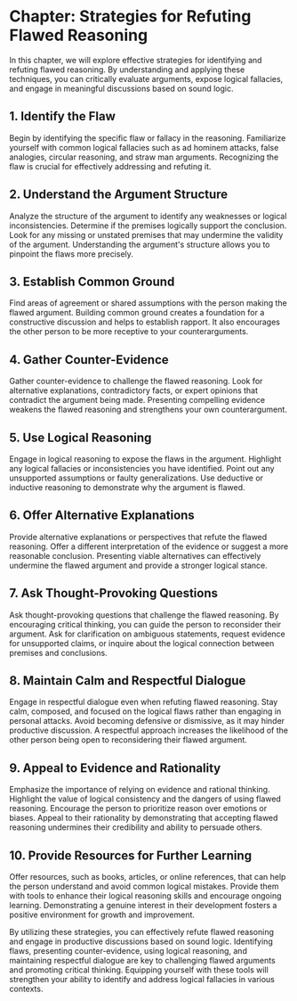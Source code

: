 Chapter: Strategies for Refuting Flawed Reasoning
=================================================

In this chapter, we will explore effective strategies for identifying and refuting flawed reasoning. By understanding and applying these techniques, you can critically evaluate arguments, expose logical fallacies, and engage in meaningful discussions based on sound logic.

**1. Identify the Flaw**
------------------------

Begin by identifying the specific flaw or fallacy in the reasoning. Familiarize yourself with common logical fallacies such as ad hominem attacks, false analogies, circular reasoning, and straw man arguments. Recognizing the flaw is crucial for effectively addressing and refuting it.

**2. Understand the Argument Structure**
----------------------------------------

Analyze the structure of the argument to identify any weaknesses or logical inconsistencies. Determine if the premises logically support the conclusion. Look for any missing or unstated premises that may undermine the validity of the argument. Understanding the argument's structure allows you to pinpoint the flaws more precisely.

**3. Establish Common Ground**
------------------------------

Find areas of agreement or shared assumptions with the person making the flawed argument. Building common ground creates a foundation for a constructive discussion and helps to establish rapport. It also encourages the other person to be more receptive to your counterarguments.

**4. Gather Counter-Evidence**
------------------------------

Gather counter-evidence to challenge the flawed reasoning. Look for alternative explanations, contradictory facts, or expert opinions that contradict the argument being made. Presenting compelling evidence weakens the flawed reasoning and strengthens your own counterargument.

**5. Use Logical Reasoning**
----------------------------

Engage in logical reasoning to expose the flaws in the argument. Highlight any logical fallacies or inconsistencies you have identified. Point out any unsupported assumptions or faulty generalizations. Use deductive or inductive reasoning to demonstrate why the argument is flawed.

**6. Offer Alternative Explanations**
-------------------------------------

Provide alternative explanations or perspectives that refute the flawed reasoning. Offer a different interpretation of the evidence or suggest a more reasonable conclusion. Presenting viable alternatives can effectively undermine the flawed argument and provide a stronger logical stance.

**7. Ask Thought-Provoking Questions**
--------------------------------------

Ask thought-provoking questions that challenge the flawed reasoning. By encouraging critical thinking, you can guide the person to reconsider their argument. Ask for clarification on ambiguous statements, request evidence for unsupported claims, or inquire about the logical connection between premises and conclusions.

**8. Maintain Calm and Respectful Dialogue**
--------------------------------------------

Engage in respectful dialogue even when refuting flawed reasoning. Stay calm, composed, and focused on the logical flaws rather than engaging in personal attacks. Avoid becoming defensive or dismissive, as it may hinder productive discussion. A respectful approach increases the likelihood of the other person being open to reconsidering their flawed argument.

**9. Appeal to Evidence and Rationality**
-----------------------------------------

Emphasize the importance of relying on evidence and rational thinking. Highlight the value of logical consistency and the dangers of using flawed reasoning. Encourage the person to prioritize reason over emotions or biases. Appeal to their rationality by demonstrating that accepting flawed reasoning undermines their credibility and ability to persuade others.

**10. Provide Resources for Further Learning**
----------------------------------------------

Offer resources, such as books, articles, or online references, that can help the person understand and avoid common logical mistakes. Provide them with tools to enhance their logical reasoning skills and encourage ongoing learning. Demonstrating a genuine interest in their development fosters a positive environment for growth and improvement.

By utilizing these strategies, you can effectively refute flawed reasoning and engage in productive discussions based on sound logic. Identifying flaws, presenting counter-evidence, using logical reasoning, and maintaining respectful dialogue are key to challenging flawed arguments and promoting critical thinking. Equipping yourself with these tools will strengthen your ability to identify and address logical fallacies in various contexts.
